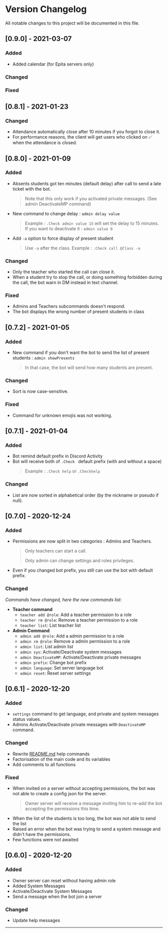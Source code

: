 # Version Changelog 
All notable changes to this project will be documented in this file.
## [0.9.0] - 2021-03-07
### Added
* Added calendar (for Epita servers only)
### Changed

### Fixed


## [0.8.1] - 2021-01-23
### Changed
* Attendance automatically close after 10 minutes if you forgot to close it.
* For performance reasons, the client will get users who clicked on ✅ when the attendance is closed.
## [0.8.0] - 2021-01-09
### Added
* Absents students got ten minutes (default delay) after call to send a late ticket with the bot.
  > Note that this only work if you activated private messages. (See admin DeactivateMP command)
* New command to change delay : `admin delay value`
  > Example : `.Check admin value 15` will set the delay to 15 minutes.
  > If you want to deactivate it : `admin value 0`

* Add `-a` option to force display of present student
  > Use `-a` after the class. Example : `.Check call @Class -a`
### Changed
* Only the teacher who started the call can close it.
* When a student try to stop the call, or doing something forbidden during the call, the bot warn in DM instead in text channel.

### Fixed
* Admins and Teachers subcommands doesn't respond.
* The bot displays the wrong number of present students in class

## [0.7.2] - 2021-01-05
### Added
* New command if you don't want the bot to send the list of present students : `admin showPresents`
  > In that case, the bot will send how many students are present.
### Changed
* Sort is now case-sensitive.
### Fixed
* Command for unknown emojis was not working.

## [0.7.1] - 2021-01-04
### Added
* Bot remind default prefix in Discord Activity
* Bot will receive both of `.Check ` default prefix (with and without a space)
  > Example : `.Check help` or `.Checkhelp`
  
### Changed
* List are now sorted in alphabetical order (by the nickname or pseudo if null).

## [0.7.0] - 2020-12-24
### Added
* Permissions are now split in two categories : Admins and Teachers.
  >Only teachers can start a call.
  > 
  >Only admin can change settings and roles privileges.
* Even if you changed bot prefix, you still can use the bot with default prefix.
### Changed
_Commands have changed, here the new commands list:_ 
* **Teacher command**
  * `teacher add @role`: Add a teacher permission to a role
  * `teacher rm @role`: Remove a teacher permission to a role
  * `teacher list`: List teacher list
* **Admin Command**
  * `admin add @role`: Add a admin permission to a role
  * `admin rm @role`: Remove a admin permission to a role
  * `admin list`: List admin list
  * `admin sys`: Activate/Deactivate system messages
  * `admin DeactivateMP`: Activate/Deactivate private messages
  * `admin prefix`: Change bot prefix
  * `admin language`: Set server language bot
  * `admin reset`: Reset server settings
  

## [0.6.1] - 2020-12-20
### Added
* `settings` command to get language, and private and system messages status values.
* Admins Activate/Deactivate private messages with `DeactivateMP` command.
### Changed
* Rewrite [README.md](README.md) help commands
* Factorisation of the main code and its variables
* Add comments to all functions


### Fixed
* When invited on a server without accepting permissions, the bot was not able to create a config json for the server.
    > Owner server will receive a message inviting him to re-add the bot accepting the permissions this time.
* When the list of the students is too long, the bot was not able to send the list
* Raised an error when the bot was trying to send a system message and didn't have the permissions.
* Few functions were not awaited
## [0.6.0] - 2020-12-20
### Added

* Owner server can reset without having admin role
* Added System Messages
* Activate/Deactivate System Messages
* Send a message when the bot join a server 
### Changed
* Update help messages
-----------------